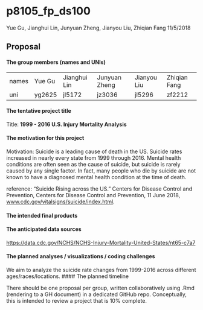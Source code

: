 p8105\_fp\_ds100
================
Yue Gu, Jianghui Lin, Junyuan Zheng, Jianyou Liu, Zhiqian Fang
11/5/2018

Proposal
--------

#### The group members (names and UNIs)

|       |        |              |               |             |              |
|:------|:-------|:-------------|:--------------|:------------|:-------------|
| names | Yue Gu | Jianghui Lin | Junyuan Zheng | Jianyou Liu | Zhiqian Fang |
| uni   | yg2625 | jl5172       | jz3036        | jl5296      | zf2212       |

#### The tentative project title

Title: **1999 - 2016 U.S. Injury Mortality Analysis**

#### The motivation for this project

Motivation: Suicide is a leading cause of death in the US. Suicide rates increased in nearly every state from 1999 through 2016. Mental health conditions are often seen as the cause of suicide, but suicide is rarely caused by any single factor. In fact, many people who die by suicide are not known to have a diagnosed mental health condition at the time of death.

reference: “Suicide Rising across the US.” Centers for Disease Control and Prevention, Centers for Disease Control and Prevention, 11 June 2018, www.cdc.gov/vitalsigns/suicide/index.html.

#### The intended final products

#### The anticipated data sources

<https://data.cdc.gov/NCHS/NCHS-Injury-Mortality-United-States/nt65-c7a7>

#### The planned analyses / visualizations / coding challenges

We aim to analyze the suicide rate changes from 1999-2016 across different ages/races/locations. \#\#\#\# The planned timeline

There should be one proposal per group, written collaboratively using .Rmd (rendering to a GH document) in a dedicated GitHub repo. Conceptually, this is intended to review a project that is 10% complete.
